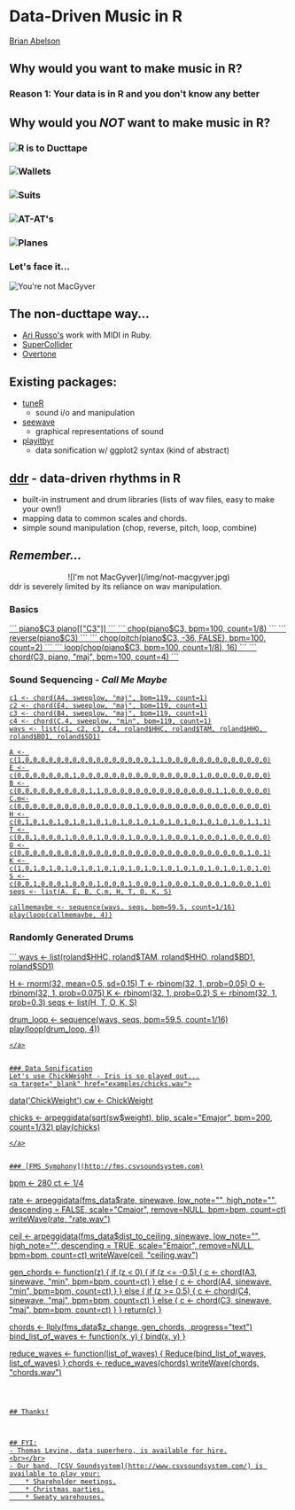 # Data-Driven Music in R
[Brian Abelson](http://brianabelson.com)



## Why would you want to make music in R?


### Reason 1: Your data is in R and you don't know any better



## Why would you _NOT_ want to make music in R?


### ![R is to Ducttape](/img/duct-tape-r.jpg)


### ![Wallets](/img/duct-tape-wallet.jpg)


### ![Suits](/img/duct-tape-suit.jpg)


### ![AT-AT's](/img/duct-tape-at-at.jpg)


### ![Planes](/img/duct-tape-plane.jpg)


### Let's face it...
![You're not MacGyver](/img/not-macgyver.jpg)


## The non-ducttape way...
- [Ari Russo's](http://www.github.com/arirusso) work with MIDI in Ruby.
- [SuperCollider](http://supercollider.sourceforge.net/)
- [Overtone](http://overtone.github.io/)



## Existing packages:
* [tuneR](http://cran.at.r-project.org/web/packages/tuneR/index.html)
    - sound i/o and manipulation
* [seewave](http://rug.mnhn.fr/seewave/)
    - graphical representations of sound
* [playitbyr](http://playitbyr.org/)
    - data sonification w/ ggplot2 syntax (kind of abstract)



## [ddr](http://github.com/abelsonlive/ddr) - data-driven rhythms in R
- built-in instrument and drum libraries (lists of wav files, easy to make your own!)
- mapping data to common scales and chords.
- simple sound manipulation (chop, reverse, pitch, loop, combine)


## _Remember..._
<center>![I'm not MacGyver](/img/not-macgyver.jpg)</center>
ddr is severely limited by its reliance on wav manipulation.



### Basics
<a target="_blank" href="examples/pianoC3.wav">
```
piano$C3
piano[["C3"]]
```
</a>
<a target="_blank" href="examples/pianoC3chopped.wav">
```
chop(piano$C3, bpm=100, count=1/8)
```
</a>
<a target="_blank" href="examples/pianoC3rev.wav">
```
reverse(piano$C3)
```
</a>
<a target="_blank" href="examples/pianoC3pitched.wav">
```
chop(pitch(piano$C3, -36, FALSE), bpm=100, count=2)
```
</a>
<a target="_blank" href="examples/pianoC3choppedlooped.wav">
```
loop(chop(piano$C3, bpm=100, count=1/8), 16)
```
</a>
<a target="_blank" href="examples/pianoC3chord.wav">
```
chord(C3, piano, "maj", bpm=100, count=4)
```
</a>


### Sound Sequencing - _Call Me Maybe_
<a target="_blank" href="examples/callmemaybe.wav">

```
c1 <- chord(A4, sweeplow, "maj", bpm=119, count=1)
c2 <- chord(E4, sweeplow, "maj", bpm=119, count=1)
c3 <- chord(B4, sweeplow, "maj", bpm=119, count=1)
c4 <- chord(C.4, sweeplow, "min", bpm=119, count=1)
wavs <- list(c1, c2, c3, c4, roland$HHC, roland$TAM, roland$HHO, roland$BD1, roland$SD1)

A <- c(1,0,0,0,0,0,0,0,0,0,0,0,0,0,0,0,0,1,1,0,0,0,0,0,0,0,0,0,0,0,0,0)
E <- c(0,0,0,0,0,0,0,1,0,0,0,0,0,0,0,0,0,0,0,0,0,0,0,1,0,0,0,0,0,0,0,0)
B <- c(0,0,0,0,0,0,0,0,0,1,1,0,0,0,0,0,0,0,0,0,0,0,0,0,0,1,1,0,0,0,0,0)
C.m<-c(0,0,0,0,0,0,0,0,0,0,0,0,0,0,0,1,0,0,0,0,0,0,0,0,0,0,0,0,0,0,0,0)
H <- c(0,1,0,1,0,1,0,1,0,1,0,1,0,1,0,1,0,1,0,1,0,1,0,1,0,1,0,1,0,1,1,1)
T <- c(0,0,1,0,0,0,1,0,0,0,1,0,0,0,1,0,0,0,1,0,0,0,1,0,0,0,1,0,0,0,0,0)
O <- c(0,0,0,0,0,0,0,0,0,0,0,0,0,0,0,0,0,0,0,0,0,0,0,0,0,0,0,0,0,1,0,1)
K <- c(1,0,1,0,1,0,1,0,1,0,1,0,1,0,1,0,1,0,1,0,1,0,1,0,1,0,1,0,1,0,1,0)
S <- c(0,0,1,0,0,0,1,0,0,0,1,0,0,0,1,0,0,0,1,0,0,0,1,0,0,0,1,0,0,0,1,0)
seqs <- list(A, E, B, C.m, H, T, O, K, S)

callmemaybe <- sequence(wavs, seqs, bpm=59.5, count=1/16)
play(loop(callmemaybe, 4))

```
</a>


### Randomly Generated Drums
<a target="_blank" href="examples/randomdrumloop.wav">
```
wavs <- list(roland$HHC, roland$TAM, roland$HHO, roland$BD1, roland$SD1)

H <- rnorm(32, mean=0.5, sd=0.15)
T <- rbinom(32, 1, prob=0.05)
O <- rbinom(32, 1, prob=0.075)
K <- rbinom(32, 1, prob=0.2)
S <- rbinom(32, 1, prob=0.3)
seqs <- list(H, T, O, K, S)

drum_loop <- sequence(wavs, seqs, bpm=59.5, count=1/16)
play(loop(drum_loop, 4))
```
</a>


### Data Sonification
Let's use ChickWeight - Iris is so played out...
<a target="_blank" href="examples/chicks.wav">
```
data('ChickWeight')
cw <- ChickWeight

chicks <- arpeggidata(sqrt(sw$weight),
                      blip,
                      scale="Emajor",
                      bpm=200,
                      count=1/32)
play(chicks)
```
</a>


### [FMS Symphony](http://fms.csvsoundsystem.com)
```
bpm <- 280
ct <- 1/4

rate <- arpeggidata(fms_data$rate,
            sinewave,
            low_note="",
            high_note="",
            descending = FALSE,
            scale="Cmajor",
            remove=NULL,
            bpm=bpm,
            count=ct)
writeWave(rate, "rate.wav")

ceil <- arpeggidata(fms_data$dist_to_ceiling,
            sinewave,
            low_note="",
            high_note="",
            descending = TRUE,
            scale="Emajor",
            remove=NULL,
            bpm=bpm,
            count=ct)
writeWave(ceil, "ceiling.wav")

gen_chords <- function(z) {
    if (z < 0) {
        if (z <= -0.5) {
            c <- chord(A3, sinewave,
                       "min", bpm=bpm,
                       count=ct)
        } else {
            c <- chord(A4, sinewave,
                       "min", bpm=bpm,
                       count=ct)
        }
    } else {
        if (z >= 0.5) {
            c <- chord(C4, sinewave,
                       "maj", bpm=bpm,
                       count=ct)
        } else {
            c <- chord(C3, sinewave,
                       "maj", bpm=bpm,
                       count=ct)
        }
    }
    return(c)
}

chords <- llply(fms_data$z_change, gen_chords, .progress="text")
bind_list_of_waves <- function(x, y) {
    bind(x, y)
}

reduce_waves <- function(list_of_waves) {
    Reduce(bind_list_of_waves, list_of_waves)
}
chords <- reduce_waves(chords)
writeWave(chords, "chords.wav")
```



## Thanks!



## FYI:
- Thomas Levine, data superhero, is available for hire.
<br></br>
- Our band, [CSV Soundsystem](http://www.csvsoundsystem.com/) is available to play your:
    * Shareholder meetings.
    * Christmas parties.
    * Sweaty warehouses.
